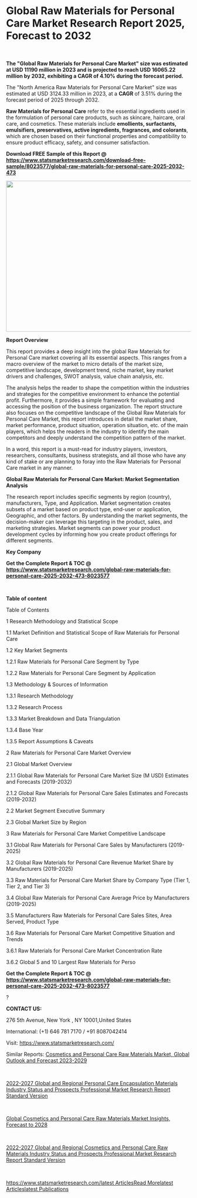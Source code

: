 <h1>Global Raw Materials for Personal Care Market Research Report 2025, Forecast to 2032</h1><br/><p><strong>The "Global Raw Materials for Personal Care Market" size was estimated at USD 11190 million in 2023 and is projected to reach USD 16065.22 million by 2032, exhibiting a <strong>CAGR</strong> of 4.10% during the forecast period.</strong></p>
 
 
 
 <p>The "North America Raw Materials for Personal Care Market" size was estimated at USD 3124.33 million in 2023, at a <strong>CAGR</strong> of 3.51% during the forecast period of 2025 through 2032.</p>
 
 
 
 <p><strong>Raw Materials for Personal Care</strong> refer to the essential ingredients used in the formulation of personal care products, such as skincare, haircare, oral care, and cosmetics. These materials include <strong>emollients, surfactants, emulsifiers, preservatives, active ingredients, fragrances, and colorants</strong>, which are chosen based on their functional properties and compatibility to ensure product efficacy, safety, and consumer satisfaction.</p>
 
 
 
 <p><strong>Download FREE Sample of this Report @ <a href="https://www.statsmarketresearch.com/download-free-sample/8023577/global-raw-materials-for-personal-care-2025-2032-473">https://www.statsmarketresearch.com/download-free-sample/8023577/global-raw-materials-for-personal-care-2025-2032-473</a></strong></p>
 
 
 
 <p><img alt="" src="https://www.24marketreports.com/assets/report-images/RawMaterialsforPersonalCareMarket.jpg" style="height:411px; width:731px" /></p>
 
 
 
 <p><strong>Report Overview</strong></p>
 
 
 
 <p>This report provides a deep insight into the global Raw Materials for Personal Care market covering all its essential aspects. This ranges from a macro overview of the market to micro details of the market size, competitive landscape, development trend, niche market, key market drivers and challenges, SWOT analysis, value chain analysis, etc.</p>
 
 
 
 <p>The analysis helps the reader to shape the competition within the industries and strategies for the competitive environment to enhance the potential profit. Furthermore, it provides a simple framework for evaluating and accessing the position of the business organization. The report structure also focuses on the competitive landscape of the Global Raw Materials for Personal Care Market, this report introduces in detail the market share, market performance, product situation, operation situation, etc. of the main players, which helps the readers in the industry to identify the main competitors and deeply understand the competition pattern of the market.</p>
 
 
 
 <p>In a word, this report is a must-read for industry players, investors, researchers, consultants, business strategists, and all those who have any kind of stake or are planning to foray into the Raw Materials for Personal Care market in any manner.</p>
 
 
 
 <p><strong>Global Raw Materials for Personal Care Market: Market Segmentation Analysis</strong></p>
 
 
 
 <p>The research report includes specific segments by region (country), manufacturers, Type, and Application. Market segmentation creates subsets of a market based on product type, end-user or application, Geographic, and other factors. By understanding the market segments, the decision-maker can leverage this targeting in the product, sales, and marketing strategies. Market segments can power your product development cycles by informing how you create product offerings for different segments.</p>
 
 
 
 <p><strong>Key Company</strong></p>
 
 
 
 <div><b>Get the Complete Report & TOC @ <a href="https://www.statsmarketresearch.com/global-raw-materials-for-personal-care-2025-2032-473-8023577">https://www.statsmarketresearch.com/global-raw-materials-for-personal-care-2025-2032-473-8023577</a></b></div>
 
 
 
 <p><br />
 
 <b>Table of content</b></p>
 
 
 
 <p>Table of Contents<br />
 
 1 Research Methodology and Statistical Scope<br />
 
 1.1 Market Definition and Statistical Scope of Raw Materials for Personal Care<br />
 
 1.2 Key Market Segments<br />
 
 1.2.1 Raw Materials for Personal Care Segment by Type<br />
 
 1.2.2 Raw Materials for Personal Care Segment by Application<br />
 
 1.3 Methodology & Sources of Information<br />
 
 1.3.1 Research Methodology<br />
 
 1.3.2 Research Process<br />
 
 1.3.3 Market Breakdown and Data Triangulation<br />
 
 1.3.4 Base Year<br />
 
 1.3.5 Report Assumptions & Caveats<br />
 
 2 Raw Materials for Personal Care Market Overview<br />
 
 2.1 Global Market Overview<br />
 
 2.1.1 Global Raw Materials for Personal Care Market Size (M USD) Estimates and Forecasts (2019-2032)<br />
 
 2.1.2 Global Raw Materials for Personal Care Sales Estimates and Forecasts (2019-2032)<br />
 
 2.2 Market Segment Executive Summary<br />
 
 2.3 Global Market Size by Region<br />
 
 3 Raw Materials for Personal Care Market Competitive Landscape<br />
 
 3.1 Global Raw Materials for Personal Care Sales by Manufacturers (2019-2025)<br />
 
 3.2 Global Raw Materials for Personal Care Revenue Market Share by Manufacturers (2019-2025)<br />
 
 3.3 Raw Materials for Personal Care Market Share by Company Type (Tier 1, Tier 2, and Tier 3)<br />
 
 3.4 Global Raw Materials for Personal Care Average Price by Manufacturers (2019-2025)<br />
 
 3.5 Manufacturers Raw Materials for Personal Care Sales Sites, Area Served, Product Type<br />
 
 3.6 Raw Materials for Personal Care Market Competitive Situation and Trends<br />
 
 3.6.1 Raw Materials for Personal Care Market Concentration Rate<br />
 
 3.6.2 Global 5 and 10 Largest Raw Materials for Perso</p>
 
 
 
 <div><b>Get the Complete Report & TOC @ <a href="https://www.statsmarketresearch.com/global-raw-materials-for-personal-care-2025-2032-473-8023577">https://www.statsmarketresearch.com/global-raw-materials-for-personal-care-2025-2032-473-8023577</a></b></div>
 
 
 
 <p>? </p>
 
 
 
 <p><b>CONTACT US:</b><br />
 
 276 5th Avenue, New York , NY 10001,United States<br />
 
 International: (+1) 646 781 7170 / +91 8087042414<br />
 
 Visit: <a href="https://www.statsmarketresearch.com/">https://www.statsmarketresearch.com/</a><br />
 
 Similar Reports: <a href="https://www.statsmarketresearch.com/global-raw-materials-for-personal-care-2025-2032-473-8023577">Cosmetics and Personal Care Raw Materials Market, Global Outlook and Forecast 2023-2029</a><br />
 
 <br />
 
 <a href="https://www.statsmarketresearch.com/global-raw-materials-for-personal-care-2025-2032-473-8023577">2022-2027 Global and Regional Personal Care Encapsulation Materials Industry Status and Prospects Professional Market Research Report Standard Version</a><br />
 
 <br />
 
 <a href="https://www.statsmarketresearch.com/global-raw-materials-for-personal-care-2025-2032-473-8023577">Global Cosmetics and Personal Care Raw Materials Market Insights, Forecast to 2028</a><br />
 
 <br />
 
 <a href="https://www.statsmarketresearch.com/global-raw-materials-for-personal-care-2025-2032-473-8023577">2022-2027 Global and Regional Cosmetics and Personal Care Raw Materials Industry Status and Prospects Professional Market Research Report Standard Version</a><br />
 
 <br />
 
 <a href="https://gyeongbokgung.com">https://www.statsmarketresearch.com/</a><a href="https://hallyeomaritime.com">latest Articles</a><a href="https://jingwansa.com">Read More</a><a href="https://nguoiviet.jp/">latest Articles</a><a href="https://www.intelmarketresearch.com/">latest Publications</a></p>